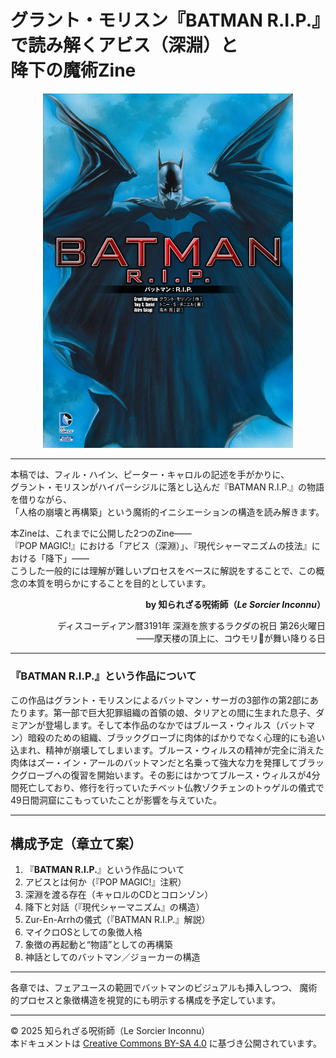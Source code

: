 # グラント・モリスン『BATMAN R.I.P.』で読み解くアビス（深淵）と<br>降下の魔術Zine

<div align="center">
  <img src="BATMAN_RIP.jpg" width="400">
</div>

---

本稿では、フィル・ハイン、ピーター・キャロルの記述を手がかりに、<br>
グラント・モリスンがハイパーシジルに落とし込んだ『BATMAN R.I.P.』の物語を借りながら、<br>
「人格の崩壊と再構築」という魔術的イニシエーションの構造を読み解きます。<br>

本Zineは、これまでに公開した2つのZine――<br>『POP MAGIC!』における「アビス（深淵）」、『現代シャーマニズムの技法』における「降下」――<br>
こうした一般的には理解が難しいプロセスをベースに解説をすることで、この概念の本質を明らかにすることを目的としています。


<div align="right">

**by 知られざる呪術師（*Le Sorcier Inconnu*）**

ディスコーディアン暦3191年 深淵を旅するラクダの祝日 第26火曜日<br>
――摩天楼の頂上に、コウモリ🦇が舞い降りる日

</div>

---

### 『BATMAN R.I.P.』という作品について

この作品はグラント・モリスンによるバットマン・サーガの3部作の第2部にあたります。第一部で巨大犯罪組織の首領の娘、タリアとの間に生まれた息子、ダミアンが登場します。そして本作品のなかではブルース・ウィルス（バットマン）暗殺のための組織、ブラックグローブに肉体的ばかりでなく心理的にも追い込まれ、精神が崩壊してしまいます。ブルース・ウィルスの精神が完全に消えた肉体はズー・イン・アールのバットマンだと名乗って強大な力を発揮してブラックグローブへの復習を開始います。その影にはかつてブルース・ウィルスが4分間死亡しており、修行を行っていたチベット仏教ゾクチェンのトゥゲルの儀式で49日間洞窟にこもっていたことが影響を与えていた。

---

## 構成予定（章立て案）

1. 『**BATMAN R.I.P.**』という作品について
2. アビスとは何か（『POP MAGIC!』注釈）
3. 深淵を渡る存在（キャロルのCDとコロンゾン）
4. 降下と対話（『現代シャーマニズム』の構造）
5. Zur-En-Arrhの儀式（『BATMAN R.I.P.』解説）
6. マイクロOSとしての象徴人格
7. 象徴の再起動と“物語”としての再構築
8. 神話としてのバットマン／ジョーカーの構造

---

各章では、フェアユースの範囲でバットマンのビジュアルも挿入しつつ、
魔術的プロセスと象徴構造を視覚的にも明示する構成を予定しています。

---

© 2025 知られざる呪術師（Le Sorcier Inconnu）  
本ドキュメントは [Creative Commons BY-SA 4.0](https://creativecommons.org/licenses/by-sa/4.0/deed.ja) に基づき公開されています。
